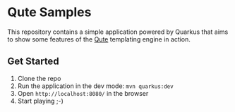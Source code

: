 # Qute Samples

This repository contains a simple application powered by Quarkus that aims to show some features of the [Qute](https://quarkus.io/guides/qute-reference) templating engine in action.

## Get Started

1. Clone the repo
2. Run the application in the dev mode: `mvn quarkus:dev`
3. Open `http://localhost:8080/` in the browser
4. Start playing ;-)
